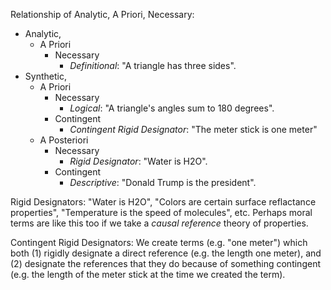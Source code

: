 Relationship of Analytic, A Priori, Necessary:

- Analytic,
    - A Priori
        - Necessary
            - *Definitional*: "A triangle has three sides".
- Synthetic,
    - A Priori
        - Necessary
            - *Logical*: "A triangle's angles sum to 180 degrees".
        - Contingent
            - *Contingent Rigid Designator*: "The meter stick is one meter"
    - A Posteriori
        - Necessary
            - *Rigid Designator*: "Water is H2O".
        - Contingent
            - *Descriptive*: "Donald Trump is the president".


Rigid Designators: "Water is H2O", "Colors are certain surface reflactance properties", "Temperature is the speed of molecules", etc. Perhaps moral terms are like this too if we take a *causal reference* theory of properties.

Contingent Rigid Designators: We create terms (e.g. "one meter") which both (1) rigidly designate a direct reference (e.g. the length one meter), and (2) designate the references that they do because of something contingent (e.g. the length of the meter stick at the time we created the term). 